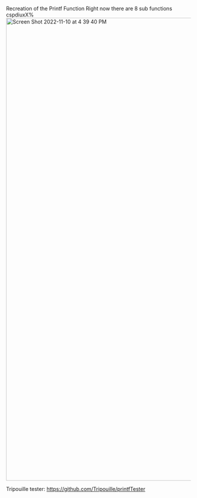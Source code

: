 Recreation of the Printf Function
Right now there are 8 sub functions cspdiuxX%
<img width="1258" alt="Screen Shot 2022-11-10 at 4 39 40 PM" src="https://user-images.githubusercontent.com/49612380/203994142-14b912bd-c7cb-4a4b-973a-9eae91f78136.png">


Tripouille tester: https://github.com/Tripouille/printfTester

